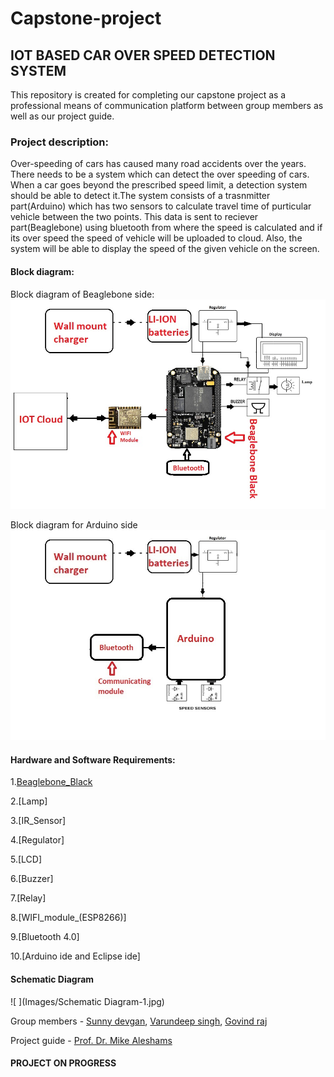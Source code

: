 # Capstone-project

## IOT BASED  CAR OVER SPEED DETECTION SYSTEM 
This repository is created  for completing our capstone project as a professional means of communication platform  between  group members as well as our project guide.

### Project description:
Over-speeding of cars has caused many road accidents over the years. There needs to be a system which can detect the over speeding of cars. When a car goes beyond the prescribed speed limit, a detection system should be able to detect it.The system consists of a trasnmitter part(Arduino) which has two sensors to calculate travel time of purticular vehicle between the two points. This data is sent to reciever part(Beaglebone) using bluetooth from where the speed is calculated and if its over speed the speed of vehicle will be uploaded to cloud.  Also, the system will be able to display the speed of the given vehicle on the screen. 

#### Block diagram:
Block diagram of Beaglebone side:
![ ](Images/DiagramA.jpeg)

Block diagram for Arduino side
![ ](Images/DiagramB.jpeg)

#### Hardware and Software Requirements:
   1.[Beaglebone_Black](https://www.digikey.ca/en/products/detail/beagleboard-by-seeed-studio/102110420/12719590?utm_adgroup=Evaluation%20Boards%20-%20Embedded%20-%20MCU%2C%20DSP&utm_source=google&utm_medium=cpc&utm_campaign=Shopping_Product_Development%20Boards%2C%20Kits%2C%20Programmers&utm_term=&productid=12719590&gclid=Cj0KCQjwuL_8BRCXARIsAGiC51BVzyq_I_2stbbYRDzswXCFJ0aKnE0YJBpbYnf2cxqE4PewZnPxM0kaAh7zEALw_wcB)
   
   2.[Lamp]
   
   3.[IR_Sensor]
   
   4.[Regulator]
   
   5.[LCD]
   
   6.[Buzzer]
   
   7.[Relay]
   
   8.[WIFI_module_(ESP8266)]
   
   9.[Bluetooth 4.0]
   
   10.[Arduino ide and Eclipse ide]
   
#### Schematic Diagram

![ ](Images/Schematic Diagram-1.jpg)


Group members - [Sunny devgan](https://github.com/MrSunnyDevgan), [Varundeep singh](https://github.com/varundeepsethi), [Govind raj](https://github.com/gov466)

Project guide - [Prof. Dr. Mike Aleshams](https://github.com/mikeshams)

   #### PROJECT ON PROGRESS                                                                                                                                                                                                                                                                      
